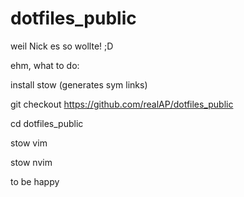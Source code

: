 # dotfiles_public
weil Nick es so wollte! ;D

ehm, what to do:

install stow (generates sym links)

git checkout https://github.com/realAP/dotfiles_public

cd dotfiles_public

stow vim

stow nvim

to be happy
